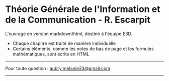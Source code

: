 # Théorie Générale de l'Information et de la Communication - R. Escarpit
L'ouvrage en version markdown/html, destiné à l'équipe E3D.
* Chaque chapitre est traité de manière individuelle
* Certains éléments, comme les notes de bas de page et les formules mathématiques, sont écrits en HTML

***
Pour toute question : aubry.melanie33@gmail.com
***
